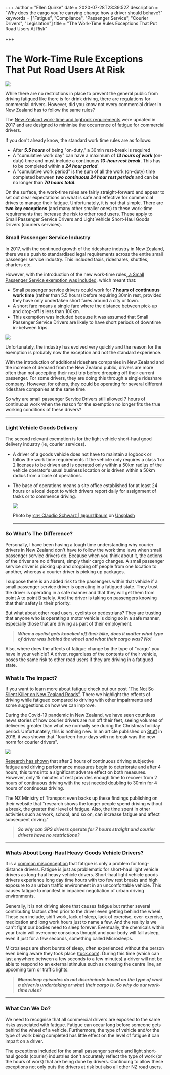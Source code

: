 +++
author = "Ellen Quirke"
date = 2020-07-28T23:39:52Z
description = "Why does the cargo you're carrying change how a driver should behave?"
keywords = ["Fatigue", "Compliance", "Passenger Service", "Courier Drivers", "Legislation"]
title = "The Work-Time Rules Exceptions That Put Road Users At Risk"

+++
# The Work-Time Rule Exceptions That Put Road Users At Risk

![](/uploads/architecture-auto-automobiles-bridge-210182.jpg)

While there are no restrictions in place to prevent the general public from driving fatigued like there is for drink driving, there are regulations for commercial drivers. However, did you know not every commercial driver in New Zealand has to follow the same rules?

The [New Zealand work-time and logbook requirements](https://www.nzta.govt.nz/commercial-driving/commercial-safety/work-time-and-logbook-requirements/) were updated in 2017 and are designed to minimise the occurrence of fatigue for commercial drivers. 

If you don't already know, the standard work time rules are as follows:

* After **_5.5 hours_** of being "on-duty," a 30min rest-break is required
* A "cumulative work day" can have a maximum of **_13 hours of work_** (on-duty) time and must include a continuous **_10-hour rest break_**. This has to be completed within a **_24 hour period_**.
* A "cumulative work period" is the sum of all the work (on-duty) time completed between **_two continuous 24 hour rest periods_** and can be no longer than **_70 hours total_**.

On the surface, the work-time rules are fairly straight-forward and appear to set out clear expectations on what is safe and effective for commercial drives to manage their fatigue. Unfortunately, it is not that simple. There are **two key exceptions** (and many other smaller ones) to these work-time requirements that increase the risk to other road users. These apply to Small Passenger Service Drivers and Light Vehicle Short-Haul Goods Drivers (couriers services).

### Small Passenger Service Industry

In 2017, with the continued growth of the rideshare industry in New Zealand, there was a push to standardised legal requirements across the entire small passenger service industry. This included taxis, rideshares, shuttles, charters etc.

However, with the introduction of the new work-time rules,[ a Small Passenger Service exemption was included](https://www.nzta.govt.nz/assets/resources/small-passenger-services-guide/Small-passenger-services-guide.pdf), which meant that:

* Small passenger service drivers could work for **7 hours of continuous work time** (rather than 5.5 hours) before requiring 30min rest, provided they have only undertaken short fares around a city or town.
* A short fare means a single fare where the distance between pick-up and drop-off is less than 100km.
* This exemption was included because it was assumed that Small Passenger Service Drivers are likely to have short periods of downtime in-between trips.

![](/uploads/person-driving-car-3787149.jpg)

Unfortunately, the industry has evolved very quickly and the reason for the exemption is probably now the exception and not the standard experience.

With the introduction of additional rideshare companies in New Zealand and the increase of demand from the New Zealand public, drivers are more often than not accepting their next trip before dropping off their current passenger. For some drivers, they are doing this through a single rideshare company. However, for others, they could be operating for several different rideshare companies at the same time.

So why are small passenger Service Drivers still allowed 7 hours of continuous work when the reason for the exemption no longer fits the true working conditions of these drivers?

***

### Light Vehicle Goods Delivery

The second relevant exemption is for the light vehicle short-haul good delivery industry (ie, courier services).

* A driver of a goods vehicle does not have to maintain a logbook or follow the work time requirements if the vehicle only requires a class 1 or 2 licenses to be driven and is operated only within a 50km radius of the vehicle operator’s usual business location or is driven within a 50km radius from a base of operations.
* The base of operations means a site office established for at least 24 hours or a local depot to which drivers report daily for assignment of tasks or to commence driving.

  ![](https://images.unsplash.com/photo-1556011308-d6aedab5ed8f?utm_medium=medium&w=700&q=50&auto=format)

  Photo by [🇨🇭 Claudio Schwarz | @purzlbaum](https://unsplash.com/@purzlbaum?utm_source=medium&utm_medium=referral) on [Unsplash](https://unsplash.com?utm_source=medium&utm_medium=referral)

  ***

### So What's The Difference?

Personally, I have been having a tough time understanding why courier drivers in New Zealand don't have to follow the work time laws when small passenger service drivers do. Because when you think about it, the actions of the driver are no different, simply their cargo changes. A small passenger service driver is picking up and dropping off people from one location to another, whereas a courier driver is picking up packages.

I suppose there is an added risk to the passengers within that vehicle if a small passenger service driver is operating in a fatigued state. They trust the driver is operating in a safe manner and that they will get them from point A to point B safely. And the driver is taking on passengers knowing that their safety is their priority.

But what about other road users, cyclists or pedestrians? They are trusting that anyone who is operating a motor vehicle is doing so in a safe manner, especially those that are driving as part of their employment.

> **_When a cyclist gets knocked off their bike, does it matter what type of driver was behind the wheel and what their cargo was? No!_**

Also, where does the affects of fatigue change by the type of "cargo" you have in your vehicle? A driver, regardless of the contents of their vehicle, poses the same risk to other road users if they are driving in a fatigued state.

### What Is The Impact?

If you want to learn more about fatigue check out our post ["The Not So Silent Killer on New Zealand Roads"](https://logmate.co.nz/blog/the-not-so-silent-killer-on-nz-roads/). There we highlight the effects of driving while fatigued compared to driving with other impairments and some suggestions on how we can improve.

During the Covid-19 pandemic in New Zealand, we have seen countless news stories of how courier drivers are run off their feet, seeing volumes of deliveries greater than what we normally see during the Christmas holiday period. Unfortunately, this is nothing new. In an article published on [Stuff](https://www.stuff.co.nz/business/better-business/104705738/long-days-no-annual-leave-no-breaks--courier-drivers-reveal-difficulties-of-job) in 2018, it was shown that "fourteen-hour days with no break was the new norm for courier drivers".

![](/uploads/man-in-green-jacket-leaning-head-on-blue-case-2121538.jpg)

[Research has shown](https://www.sciencedirect.com/science/article/pii/S0022437514000048) that after 2 hours of continuous driving subjective fatigue and driving performance measures begin to deteriorate and after 4 hours, this turns into a significant adverse effect on both measures. However, only 15 minutes of rest provides enough time to recover from 2 hours of continuous driving with the rest needed doubling to 30min for 4 hours of continuous driving. 

The NZ Ministry of Transport even backs up these findings publishing on their website that "research shows the longer people spend driving without a break, the greater their level of fatigue. Also, the time spent in other activities such as work, school, and so on, can increase fatigue and affect subsequent driving."

> **_So why can SPS drivers operate for 7 hours straight and courier drivers have no restrictions?_**

***

### Whats About Long-Haul Heavy Goods Vehicle Drivers?

It is a [common misconception](https://www.tac.vic.gov.au/road-safety/safe-driving/tips-and-tools/fighting-fatigue) that fatigue is only a problem for long-distance drivers. Fatigue is just as problematic for short-haul light vehicle drivers as long-haul heavy vehicle drivers. Short-haul light vehicle goods drivers experience long day time hours with too few rest breaks and high exposure to an urban traffic environment in an uncomfortable vehicle. This causes fatigue to manifest in impaired negotiation of urban driving environments.

Generally, it is not driving alone that causes fatigue but rather several contributing factors often prior to the driver even getting behind the wheel. These can include, shift work, lack of sleep, lack of exercise, over-exercise, medication and long work hours just to name a few. And the reality is we can't fight our bodies need to sleep forever. Eventually, the chemicals within your brain will overcome conscious thought and your body will fall asleep, even if just for a few seconds, something called Microsleeps.

Microsleeps are short bursts of sleep, often experienced without the person even being aware they took place ([tuck.com](https://www.tuck.com/microsleep/)). During this time (which can last anywhere between a few seconds to a few minutes) a driver will not be able to respond to an external stimulus such as crossing the centre line, an upcoming turn or traffic lights.

> **_Microsleep episodes do not discriminate based on the type of work a driver is undertaking or what their cargo is. So why do our work-time rules?_**

***

### What Can We Do?

We need to recognise that all commercial drivers are exposed to the same risks associated with fatigue. Fatigue can occur long before someone gets behind the wheel of a vehicle. Furthermore, the type of vehicle and/or the type of work being completed has little effect on the level of fatigue it can impart on a driver.

The exceptions included for the small passenger service and light short-haul goods (courier) industries don't accurately reflect the type of work (or the hours of work) that are being done by drivers. Continuing to allow these exceptions not only puts the drivers at risk but also all other NZ road users.